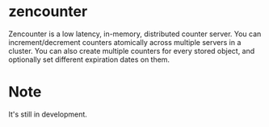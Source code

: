 # zencounter

Zencounter is a low latency, in-memory, distributed counter server. You can increment/decrement counters atomically across multiple servers in a cluster. You can also create multiple counters for every stored object, and optionally set different expiration dates on them.

# Note

It's still in development.